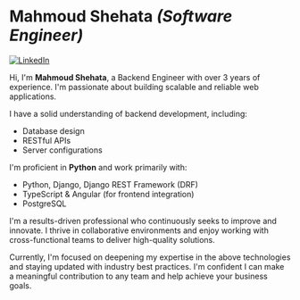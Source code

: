 # Mahmoud Shehata _(Software Engineer)_

[![LinkedIn](https://img.shields.io/badge/linkedin-%230077B5.svg?style=for-the-badge&logo=linkedin&logoColor=white)
](https://www.linkedin.com/in/mahmoud-shehata-muhammed/)

Hi, I'm **Mahmoud Shehata**, a Backend Engineer with over 3 years of experience. I'm passionate about building scalable and reliable web applications.

I have a solid understanding of backend development, including:

- Database design  
- RESTful APIs  
- Server configurations  

I'm proficient in **Python** and work primarily with:

- Python, Django, Django REST Framework (DRF)  
- TypeScript & Angular (for frontend integration)  
- PostgreSQL  

I'm a results-driven professional who continuously seeks to improve and innovate. I thrive in collaborative environments and enjoy working with cross-functional teams to deliver high-quality solutions.

Currently, I'm focused on deepening my expertise in the above technologies and staying updated with industry best practices. I'm confident I can make a meaningful contribution to any team and help achieve your business goals.



